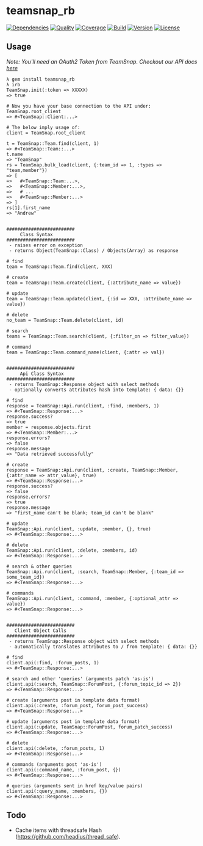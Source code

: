 # teamsnap_rb

[![Dependencies](http://img.shields.io/gemnasium/teamsnap/teamsnap_rb.svg)](https://gemnasium.com/teamsnap/teamsnap_rb)
[![Quality](http://img.shields.io/codeclimate/github/teamsnap/teamsnap_rb.svg)](https://codeclimate.com/github/teamsnap/teamsnap_rb)
[![Coverage](http://img.shields.io/coveralls/teamsnap/teamsnap_rb.svg)](https://https://coveralls.io/r/teamsnap/teamsnap_rb)
[![Build](http://img.shields.io/travis-ci/teamsnap/teamsnap_rb.svg)](https://travis-ci.org/teamsnap/teamsnap_rb)
[![Version](http://img.shields.io/gem/v/teamsnap_rb.svg)](https://rubygems.org/gems/teamsnap_rb)
[![License](http://img.shields.io/badge/license-MIT-blue.svg)](http://opensource.org/licenses/MIT)

## Usage

_Note: You'll need an OAuth2 Token from TeamSnap. Checkout our API docs
[here](http://developer.teamsnap.com/documentation/apiv3/)_

    λ gem install teamsnap_rb
    λ irb
    TeamSnap.init(:token => XXXXX)
    => true

    # Now you have your base connection to the API under:
    TeamSnap.root_client
    => #<TeamSnap::Client:...>

    # The below imply usage of:
    client = TeamSnap.root_client

    t = TeamSnap::Team.find(client, 1)
    => #<TeamSnap::Team::...>
    t.name
    => "TeamSnap"
    rs = TeamSnap.bulk_load(client, {:team_id => 1, :types => "team,member"})
    => [
    =>   #<TeamSnap::Team:...>,
    =>   #<TeamSnap::Member:...>,
    =>   # ...
    =>   #<TeamSnap::Member:...>
    => ]
    rs[1].first_name
    => "Andrew"


    #########################
         Class Syntax
    #########################
     - raises error on exception
     - returns Object(TeamSnap::Class) / Objects(Array) as response

    # find
    team = TeamSnap::Team.find(client, XXX)

    # create
    team = TeamSnap::Team.create(client, {:attribute_name => value})

    # update
    team = TeamSnap::Team.update(client, {:id => XXX, :attribute_name => value})

    # delete
    no_team = TeamSnap::Team.delete(client, id)

    # search
    teams = TeamSnap::Team.search(client, {:filter_on => filter_value})

    # command
    team = TeamSnap::Team.command_name(client, {:attr => val})


    #########################
         Api Class Syntax
    #########################
     - returns TeamSnap::Response object with select methods
     - optionally converts attributes hash into template: { data: {}}

    # find
    response = TeamSnap::Api.run(client, :find, :members, 1)
    => #<TeamSnap::Response:...>
    response.success?
    => true
    member = response.objects.first
    => #<TeamSnap::Member:...>
    response.errors?
    => false
    response.message
    => "Data retrieved successfully"

    # create
    response = TeamSnap::Api.run(client, :create, TeamSnap::Member, {:attr_name => attr_value}, true)
    => #<TeamSnap::Response:...>
    response.success?
    => false
    response.errors?
    => true
    response.message
    => "first_name can't be blank; team_id can't be blank"

    # update
    TeamSnap::Api.run(client, :update, :member, {}, true)
    => #<TeamSnap::Response:...>

    # delete
    TeamSnap::Api.run(client, :delete, :members, id)
    => #<TeamSnap::Response:...>

    # search & other queries
    TeamSnap::Api.run(client, :search, TeamSnap::Member, {:team_id => some_team_id})
    => #<TeamSnap::Response:...>

    # commands
    TeamSnap::Api.run(client, :command, :member, {:optional_attr => value})
    => #<TeamSnap::Response:...>


    #########################
       Client Object Calls
    #########################
     - returns TeamSnap::Response object with select methods
     - automatically translates attributes to / from template: { data: {}}

    # find
    client.api(:find, :forum_posts, 1)
    => #<TeamSnap::Response:...>

    # search and other 'queries' (arguments patch 'as-is')
    client.api(:search, TeamSnap::ForumPost, {:forum_topic_id => 2})
    => #<TeamSnap::Response:...>

    # create (arguments post in template data format)
    client.api(:create, :forum_post, forum_post_success)
    => #<TeamSnap::Response:...>

    # update (arguments post in template data format)
    client.api(:update, TeamSnap::ForumPost, forum_patch_success)
    => #<TeamSnap::Response:...>

    # delete
    client.api(:delete, :forum_posts, 1)
    => #<TeamSnap::Response:...>

    # commands (arguments post 'as-is')
    client.api(:command_name, :forum_post, {})
    => #<TeamSnap::Response:...>

    # queries (arguments sent in href key/value pairs)
    client.api(:query_name, :members, {})
    => #<TeamSnap::Response:...>



## Todo

- Cache items with threadsafe Hash (https://github.com/headius/thread_safe).
